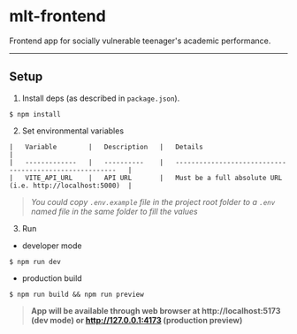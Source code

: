 # mlt-frontend
Frontend app for socially vulnerable teenager's academic performance.

---
## Setup

1. Install deps (as described in `package.json`).
```
$ npm install
```

2. Set environmental variables
```
|   Variable        |   Description   |   Details                                                   |
|   -------------   |   ----------    |   -------------------------------------------------------   |
|   VITE_API_URL    |   API URL       |   Must be a full absolute URL (i.e. http://localhost:5000)  |
```
>*You could copy `.env.example` file in the project root folder to a `.env` named file in the same folder to fill the values*

3. Run
- developer mode
```
$ npm run dev
```

- production build
```
$ npm run build && npm run preview
```

> **App will be available through web browser at http://localhost:5173 (dev mode) or http://127.0.0.1:4173 (production preview)**

